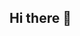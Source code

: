 ## Hi there 👋

<!--

**We are currently updating our GitHub to include all our internal and open source projects. Check back soon! **

-->
